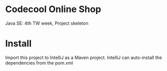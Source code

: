 # Codecool Online Shop

Java SE: 4th TW week, Project skeleton

# Install

Import this project to IntelliJ as a Maven project.
IntelliJ can auto-install the dependencies from the pom.xml
